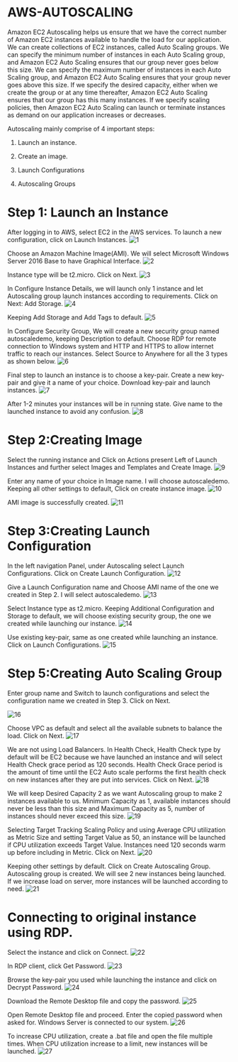 # AWS-AUTOSCALING
Amazon EC2 Autoscaling helps us ensure that we have the correct number of Amazon EC2 instances available to handle the load for our application. We can create collections of EC2 instances, called Auto Scaling groups. We can specify the minimum number of instances in each Auto Scaling group, and Amazon EC2 Auto Scaling ensures that our group never goes below this size. We can specify the maximum number of instances in each Auto Scaling group, and Amazon EC2 Auto Scaling ensures that your group never goes above this size. If we specify the desired capacity, either when we create the group or at any time thereafter, Amazon EC2 Auto Scaling ensures that our group has this many instances. If we specify scaling policies, then Amazon EC2 Auto Scaling can launch or terminate instances as demand on our application increases or decreases.

Autoscaling mainly comprise of 4 important steps:
1. Launch an instance.

2. Create an image.

3. Launch Configurations

4. Autoscaling Groups

# Step 1: Launch an Instance
After logging in to AWS, select EC2 in the AWS services. To launch a new configuration, click on Launch Instances.
![1](https://user-images.githubusercontent.com/73579847/125654304-071ac88e-8329-4cc9-824f-9848abb04785.png)

Choose an Amazon Machine Image(AMI). We will select Microsoft Windows Server 2016 Base to have Graphical Interface.
![2](https://user-images.githubusercontent.com/73579847/125653809-247649a1-c088-4462-939f-c3a51c83f18d.png)

Instance type will be t2.micro. Click on Next.
![3](https://user-images.githubusercontent.com/73579847/125653810-7b6ad08b-83ee-4e63-bd93-047afd56a510.png)

In Configure Instance Details, we will launch only 1 instance and let Autoscaling group launch instances according to requirements. Click on Next: Add Storage.
![4](https://user-images.githubusercontent.com/73579847/125653816-15632d1a-238c-4ff8-becc-0901c859a43c.png)

Keeping Add Storage and Add Tags to default.
![5](https://user-images.githubusercontent.com/73579847/125654307-ef47ce61-f1ac-48f3-bd99-c2b867ef945e.png)

In Configure Security Group, We will create a new security group named autoscaledemo, keeping Description to default. Choose RDP for remote connection to Windows system and HTTP and HTTPS to allow internet traffic to reach our instances. Select Source to Anywhere for all the 3 types as shown below.
![6](https://user-images.githubusercontent.com/73579847/125654309-bd9fe5c1-37c9-49bb-93c0-6331aab7f224.png)

Final step to launch an instance is to choose a key-pair. Create a new key-pair and give it a name of your choice. Download key-pair and launch instances.
![7](https://user-images.githubusercontent.com/73579847/125653825-9e3500ea-b515-4022-b427-82b8e6e5c244.png)

After 1-2 minutes your instances will be in running state. Give name to the launched instance to avoid any confusion.
![8](https://user-images.githubusercontent.com/73579847/125653829-633cadb1-f96d-42ec-b778-7f7fd20dde7e.png)


# Step 2:Creating Image
Select the running instance and Click on Actions present Left of Launch Instances and further select Images and Templates and Create Image.
![9](https://user-images.githubusercontent.com/73579847/125653833-16288dc7-f593-4bb7-95e4-abe2649721fa.png)


Enter any name of your choice in Image name. I will choose autoscaledemo. Keeping all other settings to default, Click on create instance image.
![10](https://user-images.githubusercontent.com/73579847/125653834-f2d982cb-b73e-478b-9cae-8354a18727b1.png)

AMI image is successfully created.
![11](https://user-images.githubusercontent.com/73579847/125653836-c0aee3e4-8b52-445a-bc11-24cc5c13c9af.png)

# Step 3:Creating Launch Configuration

In the left navigation Panel, under Autoscaling select Launch Configurations. Click on Create Launch Configuration.
![12](https://user-images.githubusercontent.com/73579847/125653839-7d4c2319-73b9-489b-8137-f9bd5d852ab4.png)

Give a Launch Configuration name and Choose AMI name of the one we created in Step 2. I will select autoscaledemo.
![13](https://user-images.githubusercontent.com/73579847/125653843-ba02bc57-0543-47ba-a2ff-9a77862685ea.png)

Select Instance type as t2.micro. Keeping Additional Configuration and Storage to default, we will choose existing security group, the one we created while launching our instance.
![14](https://user-images.githubusercontent.com/73579847/125653848-7a9f3cf0-c43b-442a-a82e-f2385a2c9d92.png)

Use existing key-pair, same as one created while launching an instance. Click on Launch Configurations.
![15](https://user-images.githubusercontent.com/73579847/125653852-0298c86a-2045-4d7f-96f7-6014d22d3b66.png)

# Step 5:Creating Auto Scaling Group
Enter group name and Switch to launch configurations and select the configuration name we created in Step 3. Click on Next.

![16](https://user-images.githubusercontent.com/73579847/125653854-41845e52-953c-4752-a52d-ecda3bc69cb9.png)

Choose VPC as default and select all the available subnets to balance the load. Click on Next.
![17](https://user-images.githubusercontent.com/73579847/125653857-00c3d373-d3d1-4186-a7e5-2318ccaccbfe.png)

We are not using Load Balancers. In Health Check, Health Check type by default will be EC2 because we have launched an instance and will select Health Check grace period as 120 seconds. Health Check Grace period is the amount of time until the EC2 Auto scale performs the first health check on new instances after they are put into services. Click on Next.
![18](https://user-images.githubusercontent.com/73579847/125653864-c0d61a28-4ecb-40ee-a532-c896d7cd3699.png)

We will keep Desired Capacity 2 as we want Autoscaling group to make 2 instances available to us. Minimum Capacity as 1, available instances should never be less than this size and Maximum Capacity as 5, number of instances should never exceed this size.
![19](https://user-images.githubusercontent.com/73579847/125653789-e17355ae-ad2d-4994-8120-6440a09eef32.png)

Selecting Target Tracking Scaling Policy and using Average CPU utilization as Metric Size and setting Target Value as 50, an instance will be launched if CPU utilization exceeds Target Value. Instances need 120 seconds warm up before including in Metric. Click on Next.
![20](https://user-images.githubusercontent.com/73579847/125653796-2735b1dd-5030-47cb-951b-e4edc369fe35.png)

Keeping other settings by default. Click on Create Autoscaling Group.
Autoscaling group is created. We will see 2 new instances being launched. If we increase load on server, more instances will be launched according to need.
![21](https://user-images.githubusercontent.com/73579847/125654300-78a16000-c4c0-410a-92e2-8994aca2dd6e.png)

# Connecting to original instance using RDP.
Select the instance and click on Connect.
![22](https://user-images.githubusercontent.com/73579847/125653687-f6fa84f1-ef7c-4064-accc-258d4871ae97.png)

In RDP client, click Get Password.
![23](https://user-images.githubusercontent.com/73579847/125653678-a40d7ee2-e194-46eb-899e-ca80d85b9fb8.png)

Browse the key-pair you used while launching the instance and click on Decrypt Password.
![24](https://user-images.githubusercontent.com/73579847/125657267-30624f6c-47d2-458b-b85a-615fe74a9e54.png)

Download the Remote Desktop file and copy the password.
![25](https://user-images.githubusercontent.com/73579847/125653674-b33f11d5-2630-4e9c-81a8-591e1ad2c648.png)

Open Remote Desktop file and proceed. Enter the copied password when asked for. Windows Server is connected to our system.
![26](https://user-images.githubusercontent.com/73579847/125653664-23e10a6f-6340-4bba-957f-6041a03bdd77.png)

To increase CPU utilization, create a .bat file and open the file multiple times. When CPU utilization increase to a limit, new instances will be launched.
![27](https://user-images.githubusercontent.com/73579847/125653629-b36a5103-2b67-4ba6-b7ec-cca640ca8a05.png)




